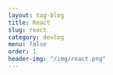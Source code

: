 ```yaml
---
layout: tag-blog
title: React
slug: react
category: devlog
menu: false
order: 1
header-img: "/img/react.png"
---
```

